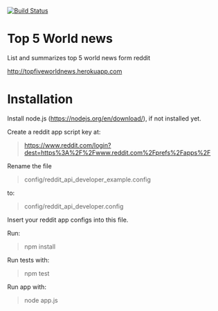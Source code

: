 [![Build Status](https://travis-ci.org/EduardoCopat/topFiveWorldNews.svg?branch=master)](https://travis-ci.org/EduardoCopat/topFiveWorldNews)

# Top 5 World news

List and summarizes top 5 world news form reddit

http://topfiveworldnews.herokuapp.com

# Installation

Install node.js (https://nodejs.org/en/download/), if not installed yet.

Create a reddit app script key at:

>https://www.reddit.com/login?dest=https%3A%2F%2Fwww.reddit.com%2Fprefs%2Fapps%2F

Rename the file

>config/reddit_api_developer_example.config

to:

>config/reddit_api_developer.config

Insert your reddit app configs into this file.

Run:

> npm install

Run tests with:

> npm test

Run app with:

> node app.js